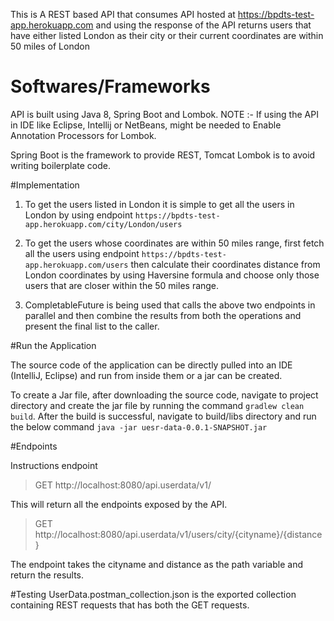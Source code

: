 This is A REST based API that consumes API hosted at https://bpdts-test-app.herokuapp.com and using the response of the API returns users that have either listed London as their 
city or their current coordinates are within 50 miles of London 
 
 # Softwares/Frameworks
API is built using Java 8,  Spring Boot and  Lombok.
NOTE :- If using the API in IDE like Eclipse, Intellij or NetBeans, might be needed to Enable Annotation Processors for Lombok.

Spring Boot is the framework to provide REST, Tomcat
Lombok is to avoid writing boilerplate code.

#Implementation 
1. To get the users listed in London it is simple to get all the users in London by using endpoint `https://bpdts-test-app.herokuapp.com/city/London/users`

2. To get the users whose coordinates are within 50 miles range, first fetch all the users using endpoint `https://bpdts-test-app.herokuapp.com/users` then calculate their coordinates distance from London coordinates by 
using Haversine formula and choose only those users that are closer within the 50 miles range.

3. CompletableFuture is being used that calls the above two endpoints in parallel and then combine the results from both the operations and present the final list to the caller.

#Run the Application 

The source code of the application can be directly pulled into an IDE (IntelliJ, Eclipse) and run from inside them or a jar can be created.

To create a Jar file, after downloading the source code, navigate to project directory and create the jar file by running the command 
`gradlew clean build`. After the build is successful, navigate to build/libs directory and run the below command 
`java -jar uesr-data-0.0.1-SNAPSHOT.jar`

#Endpoints 

Instructions endpoint

>  GET  http://localhost:8080/api.userdata/v1/

This will return all the endpoints exposed by the API.

> GET http://localhost:8080/api.userdata/v1/users/city/{cityname}/{distance}

The endpoint takes the cityname and distance as the path variable and return the results.

#Testing 
UserData.postman_collection.json is the exported collection containing REST requests that has both the GET requests.
